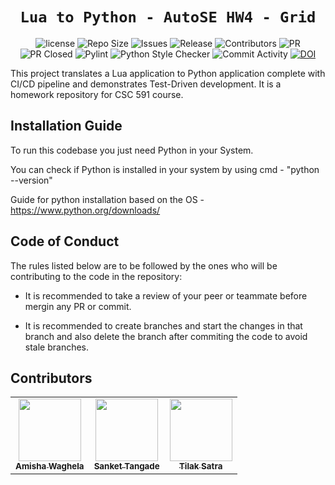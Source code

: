  <div align="center">

 
 # `Lua to Python - AutoSE HW4 - Grid`

![license](https://img.shields.io/github/license/tilaksatra/AutoSE-HW4-Grid)
![Repo Size](https://img.shields.io/github/repo-size/tilaksatra/AutoSE-HW4-Grid)
![Issues](https://img.shields.io/github/issues-closed-raw/tilaksatra/AutoSE-HW4-Grid?color=yellow)
![Release](https://img.shields.io/github/v/release/tilaksatra/AutoSE-HW4-Grid?color=green)
![Contributors](https://img.shields.io/github/contributors/tilaksatra/AutoSE-HW4-Grid?color=cyan)
![PR](https://img.shields.io/github/issues-pr/tilaksatra/AutoSE-HW4-Grid?color=red)
![PR Closed](https://img.shields.io/github/issues-pr-closed-raw/tilaksatra/AutoSE-HW4-Grid?color=red)
![Pylint](https://img.shields.io/github/actions/workflow/status/tilaksatra/AutoSE-HW4-Grid/pylint.yml?label=PyLint)
![Python Style Checker](https://img.shields.io/github/actions/workflow/status/tilaksatra/AutoSE-HW4-Grid/style_checker.yml?label=Python%20Style%20Checker)
![Commit Activity](https://img.shields.io/github/commit-activity/w/tilaksatra/AutoSE-HW4-Grid?color=blue)
[![DOI](https://zenodo.org/badge/599732347.svg)](https://zenodo.org/badge/latestdoi/599732347)

</div>
This project translates a Lua application to Python application complete with CI/CD pipeline and demonstrates Test-Driven development. It is a homework repository for CSC 591 course. 

## Installation Guide

To run this codebase you just need Python in your System.

You can check if Python is installed in your system by using cmd - "python --version"

Guide for python installation based on the OS - https://www.python.org/downloads/

## Code of Conduct

The rules listed below are to be followed by the ones who will be contributing to the code in the repository:

- It is recommended to take a review of your peer or teammate before mergin any PR or commit.

- It is recommended to create branches and start the changes in that branch and also delete the branch after commiting the code to avoid stale branches.

## Contributors
  
<table>
  <tr>
  <td align="center"><a href="https://github.com/amisha-w"><img src="https://avatars.githubusercontent.com/amisha-w" width="100px;" alt=""/><br /><sub><b>Amisha Waghela</b></sub></a></td>
  <td align="center"><a href="https://github.com/sankettangade"><img src="https://avatars.githubusercontent.com/sankettangade" width="100px;" alt=""/><br /><sub><b>Sanket Tangade</b></sub></a></td>
  <td align="center"><a href="https://github.com/tilaksatra"><img src="https://avatars.githubusercontent.com/tilaksatra" width="100px;" alt=""/><br /><sub><b>Tilak Satra</b></sub></a></td>
  </tr>
</table>


